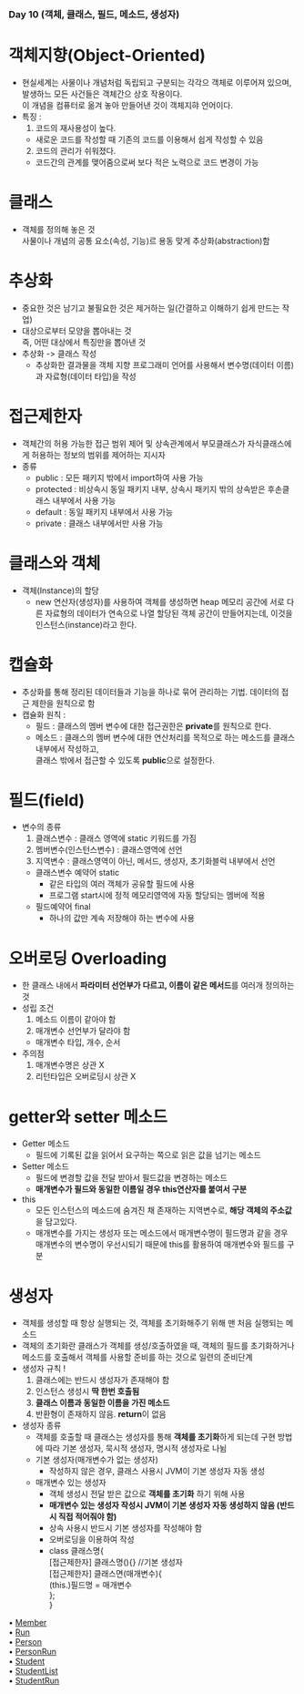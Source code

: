 ### Day 10 (객체, 클래스, 필드, 메소드, 생성자)  

# 객체지향(Object-Oriented)  
  - 현실세계는 사물이나 개념처럼 독립되고 구분되는 각각으 객체로 이루어져 있으며, 발생하느 모든 사건들은 객체간으 상호 작용이다.  
    이 개념을 컴퓨터로 옮겨 놓아 만들어낸 것이 객체지햐 언어이다.  
  - 특징 :  
    1. 코드의 재사용성이 높다.
      - 새로운 코드를 작성할 때 기존의 코드를 이용해서 쉽게 작성할 수 있음  
    2. 코드의 관리가 쉬워졌다.  
      - 코드간의 관계를 맺어줌으로써 보다 적은 노력으로 코드 변경이 가능  

# 클래스  
  - 객체를 정의해 놓은 것  
    사물이나 개념의 공통 요소(속성, 기능)르 용동 맞게 추상화(abstraction)함  

# 추상화  
  - 중요한 것은 남기고 불필요한 것은 제거하는 일(간결하고 이해하기 쉽게 만드는 작업)  
  - 대상으로부터 모양을 뽑아내는 것  
    즉, 어떤 대상에서 특징만을 뽑아낸 것  
  - 추상화 -> 클래스 작성  
    - 추상화한 결과물을 객체 지향 프로그래미 언어를 사용해서 변수명(데이터 이름)과 자료형(데이터 타입)을 작성  
    
# 접근제한자  
  - 객체간의 허용 가능한 접근 범위 제어 및 상속관계에서 부모클래스가 자식클래스에게 허용하는 정보의 범위를 제어하는 지시자  
  - 종류  
    - public : 모든 패키지 밖에서 import하여 사용 가능  
    - protected : 비상속시 동일 패키지 내부, 상속시 패키지 밖의 상속받은 후손클래스 내부에서 사용 가능  
    - default : 동일 패키지 내부에서 사용 가능  
    - private : 클래스 내부에서만 사용 가능  
    
# 클래스와 객체  
  - 객체(Instance)의 할당  
    - new 연산자(생성자)를 사용하여 객체를 생성하면 heap 메모리 공간에 서로 다른 자료형의 데이터가 연속으로 나열 할당된 객체 공간이 만들어지는데, 
      이것을 인스턴스(instance)라고 한다.  

# 캡슐화  
  - 추상화를 통해 정리된 데이터들과 기능을 하나로 묶어 관리하는 기법. 데이터의 접근 제한을 원칙으로 함  
  - 캡슐화 원칙 :  
    - 필드 : 클래스의 멤버 변수에 대한 접근권한은 **private**를 원칙으로 한다.  
    - 메소드 : 클래스의 멤버 변수에 대한 연산처리를 목적으로 하는 메소드를 클래스 내부에서 작성하고,  
      클래스 밖에서 접근할 수 있도록 **public**으로 설정한다.  
      
# 필드(field)  
  - 변수의 종류  
    1. 클래스변수 : 클래스 영역에 static 키워드를 가짐  
    2. 멤버변수(인스턴스변수) : 클래스영역에 선언  
    3. 지역변수 : 클래스영역이 아닌, 메서드, 생성자, 초기화블럭 내부에서 선언  
      - 클래스변수 예약어 static  
        - 같은 타입의 여러 객체가 공유할 필드에 사용  
        - 프로그램 start시에 정적 메모리영역에 자동 할당되는 멤버에 적용  
      - 필드예약어 final  
        - 하나의 값만 계속 저장해야 하는 변수에 사용  
    
# 오버로딩 Overloading  
  - 한 클래스 내에서 **파라미터 선언부가 다르고, 이름이 같은 메서드**를 여러개 정의하는 것  
  - 성립 조건  
    1. 메소드 이름이 같아야 함  
    2. 매개변수 선언부가 달라야 함  
      - 매개변수 타입, 개수, 순서  
  - 주의점  
    1. 매개변수명은 상관 X  
    2. 리턴타입은 오버로딩시 상관 X  
    
# getter와 setter 메소드  
  - Getter 메소드  
    - 필드에 기록된 값을 읽어서 요구하는 쪽으로 읽은 값을 넘기는 메소드  
  - Setter 메소드  
    - 필드에 변경할 값을 전달 받아서 필드값을 변경하는 메소드  
    - **매개변수가 필드와 동일한 이름일 경우 this연산자를 붙여서 구분**  
  - this  
    - 모든 인스턴스의 메소드에 숨겨진 채 존재하는 지역변수로, **해당 객체의 주소값**을 담고있다.  
    - 매개변수를 가지는 생성자 또는 메소드에서 매개변수명이 필드명과 같을 경우 매개변수의 변수명이 우선시되기 때문에 
      this를 활용하여 매개변수와 필드를 구분  
      
# 생성자  
  - 객체를 생성할 때 항상 실행되는 것, 객체를 초기화해주기 위해 맨 처음 실행되는 메소드  
  - 객체의 초기화란 클래스가 객체를 생성/호출하였을 때, 객체의 필드를 초기화하거나  
    메소드를 호출해서 객체를 사용할 준비를 하는 것으로 일련의 준비단계  
  - 생성자 규칙 !  
    1. 클래스에는 반드시 생성자가 존재해야 함  
    2. 인스턴스 생성시 **딱 한번 호출됨**  
    3. **클래스 이름과 동일한 이름을 가진 메소드**  
    4. 반환형이 존재하지 않음. **return**이 없음  
  - 생성자 종류  
    - 객체를 호출할 때 클래스는 생성자를 통해 **객체를 초기화**하게 되는데 구현 방법에 따라 기본 생성자, 묵시적 생성자, 명시적 생성자로 나뉨  
    - 기본 생성자(매개변수가 없는 생성자)  
      - 작성하지 않은 경우, 클래스 사용시 JVM이 기본 생성자 자동 생성  
    - 매개변수 있는 생성자  
      - 객체 생성시 전달 받은 값으로 **객체를 초기화** 하기 위해 사용  
      - **매개변수 있는 생성자 작성시 JVM이 기본 생성자 자동 생성하지 않음 (반드시 직접 적어줘야 함)**  
      - 상속 사용시 반드시 기본 생성자를 작성해야 함  
      - 오버로딩을 이용하여 작성  
      - class 클래스명{  
          [접근제한자] 클래스명(){} //기본 생성자  
          [접근제한자] 클래스면(매개변수){  
              (this.)필드명 = 매개변수  
           };  
         }  
         
• [Member](https://github.com/icici0093/KH_Study/blob/main/code/Motel_Program.java)  
• [Run](https://github.com/icici0093/KH_Study/blob/main/code/Run.java)  
• [Person](https://github.com/icici0093/KH_Study/blob/main/code/Person.java)  
• [PersonRun](https://github.com/icici0093/KH_Study/blob/main/code/PersonRun.java)  
• [Student](https://github.com/icici0093/KH_Study/blob/main/code/Student.java)  
• [StudentList](https://github.com/icici0093/KH_Study/blob/main/code/StudentList.java)  
• [StudentRun](https://github.com/icici0093/KH_Study/blob/main/code/StudentRun.java)  

    
  
  
  
  
